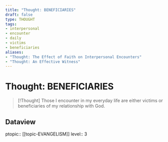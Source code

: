 ```yaml
---
title: "Thought: BENEFICIARIES"
draft: false
type: THOUGHT
tags:
- interpersonal
- encounter
- daily
- victims
- beneficiaries
aliases:
- "Thought: The Effect of Faith on Interpersonal Encounters"
- "Thought: An Effective Witness"
---
```

# Thought: BENEFICIARIES
> [!Thought]
> Those I encounter in my everyday life are either victims or beneficiaries of my relationship with God.

## Dataview
ptopic:: [[topic-EVANGELISM]]
level:: 3
